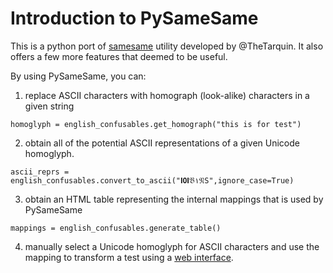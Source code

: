 # Introduction to PySameSame
This is a python port of [samesame](https://github.com/TheTarquin/samesame) utility developed by @TheTarquin. It also offers a few more features that deemed to be useful.

By using PySameSame, you can:
1. replace ASCII characters with homograph (look-alike) characters in a given string
```
homoglyph = english_confusables.get_homograph("this is for test")

```

2. obtain all of the potential ASCII representations of a given Unicode homoglyph. 
```
ascii_reprs = english_confusables.convert_to_ascii("𝐈𝟎𝐈𝔅١𝔑S",ignore_case=True)

```

3. obtain an HTML table representing the internal mappings that is used by PySameSame
```
mappings = english_confusables.generate_table()
```

4. manually select a Unicode homoglyph for ASCII characters and use the mapping to transform a test using a [web interface](https://github.com/DissectMalware/PySameSame/blob/master/mappings.html). 



